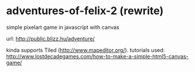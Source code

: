 # adventures-of-felix-2 (rewrite)
simple pixelart game in javascript with canvas

url: http://public.blizz.hu/adventure/

kinda supports Tiled (http://www.mapeditor.org/).
tutorials used: http://www.lostdecadegames.com/how-to-make-a-simple-html5-canvas-game/
